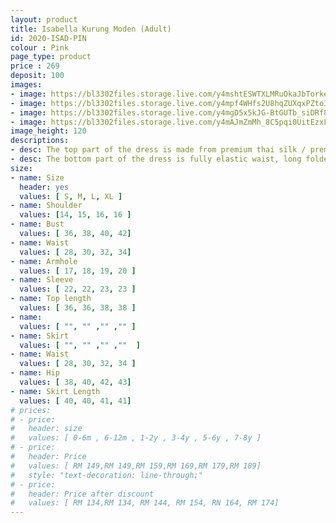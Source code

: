 ```yaml
---
layout: product
title: Isabella Kurung Moden (Adult)
id: 2020-ISAD-PIN
colour : Pink
page_type: product
price : 269
deposit: 100
images:
- image: https://bl3302files.storage.live.com/y4mshtESWTXLMRuOkaJbTorkeG8iBntveVD9MqFLFt1U3sDnny2LVCgbjwIojm0GPH2CE-MbZ2gPMpezhzXVXlQGON9YdixZwNRyR_87cjbh6JdL5GtDgCq-z7eraw_xysfsqaWCS7Xk3eF7qWgy7IrB5zYZyjF7yQ6VHTDzLc4gWgx_g9ihbzYlt25lEnet4BT?width=819&height=1024&cropmode=none
- image: https://bl3302files.storage.live.com/y4mpf4WHfs2U8hqZUXqxPZto3FaMVU9IvvRENuCAU-wAAJuamCsTEEk0YoF2fOt4h8TTH4529O0hQb7X7XbsarU35HGDz8165uVstlNSe5TtzyZwU9a4ogmYM_ev4fOOyYFKYkBNgMqZefx4G9p9LEHB_Z_7FSHlqCNHqysdtLI8LcTnaWGGxNQ0l_XAt7GN5ag?width=819&height=1024&cropmode=none
- image: https://bl3302files.storage.live.com/y4mgD5x5kJG-BtGUTb_siDRf89pulNCdpUhC5VD2GKIdj8v4DonaT3wxeJh0Uq-53FSVAuTqptu3Ta675HuF7xusBQPW6SqGlqufn4U8JV7CRbwvVBr2g3u1L1to3B-3cyM1636aEMNI2cXFBiV98aQV-LzFZ14CRLsu73TVE2UJ-fKr9heEPUPhA8p8WhLEDIm?width=1024&height=1024&cropmode=none
- image: https://bl3302files.storage.live.com/y4mAJmZmMh_8C5pqi0UitEzxLL4P1ep04gzQ7USdfjXZaSwln-ROxt6HE_XntRZCuYESlagTZX4COtO6wHT6SbhywZ68B-_gn15OgEjltNuUSDj8KxqJTLQoptcANz32j2K3gd7yTYr-cg9-V3Ah-fB_TC_VEiFprRqv0rotkhM8p6BvIczsGwiXwr-w41UPIlE?width=1024&height=1024&cropmode=none
image_height: 120
descriptions:
- desc: The top part of the dress is made from premium thai silk / premium german cotton. The design is round neck with zip at the back. Border lace with exclusive beads
- desc: The bottom part of the dress is fully elastic waist, long folded skirt.
size:
- name: Size
  header: yes
  values: [ S, M, L, XL ]
- name: Shoulder
  values: [14, 15, 16, 16 ]
- name: Bust
  values: [ 36, 38, 40, 42]
- name: Waist
  values: [ 28, 30, 32, 34]
- name: Armhole
  values: [ 17, 18, 19, 20 ]
- name: Sleeve
  values: [ 22, 22, 23, 23 ]
- name: Top length
  values: [ 36, 36, 38, 38 ]
- name: 
  values: [ "", "" ,"" ,"" ]
- name: Skirt
  values: [ "", "" ,"" ,""  ]
- name: Waist
  values: [ 28, 30, 32, 34 ]
- name: Hip
  values: [ 38, 40, 42, 43]
- name: Skirt Length
  values: [ 40, 40, 41, 41]
# prices:
# - price:
#   header: size
#   values: [ 0-6m , 6-12m , 1-2y , 3-4y , 5-6y , 7-8y ]
# - price:
#   header: Price
#   values: [ RM 149,RM 149,RM 159,RM 169,RM 179,RM 189]
#   style: "text-decoration: line-through;"
# - price:
#   header: Price after discount
#   values: [ RM 134,RM 134, RM 144, RM 154, RN 164, RM 174]
---
```


  
